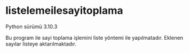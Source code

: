 # listelemeilesayitoplama
Python sürümü 3.10.3

Bu program ile sayi toplama işlemini liste yöntemi ile yapılmatadır. Eklenen sayılar listeye aktarılmaktadır.
